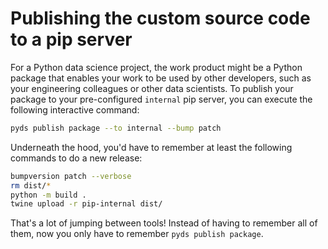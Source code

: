 # Publishing the custom source code to a pip server

For a Python data science project,
the work product might be a Python package
that enables your work to be used by other developers,
such as your engineering colleagues or other data scientists.
To publish your package to your pre-configured `internal` pip server,
you can execute the following interactive command:

```bash
pyds publish package --to internal --bump patch
```

Underneath the hood, you'd have to remember at least the following commands
to do a new release:

```bash
bumpversion patch --verbose
rm dist/*
python -m build .
twine upload -r pip-internal dist/
```

That's a lot of jumping between tools!
Instead of having to remember all of them,
now you only have to remember `pyds publish package`.
